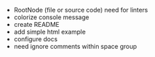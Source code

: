 - RootNode (file or source code) need for linters
- colorize console message
- create README
- add simple html example
- configure docs
- need ignore comments within space group